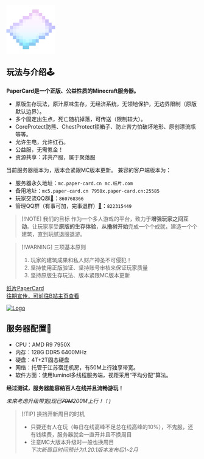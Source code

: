 ![](/picture/papercard.png)
## 玩法与介绍🕹️
**PaperCard是一个正版、公益性质的Minecraft服务器。**
- 原版生存玩法，原汁原味生存，无经济系统，无领地保护，无边界限制（原版默认边界）。
- 多个固定出生点，死亡随机掉落，可传送（限制较大）。
- CoreProtect防熊、ChestProtect锁箱子、防止苦力怕破坏地形、原创漂流瓶等等。
- 允许生电，允许红石。
- 公益服，无需氪金！
- 资源共享：非共产服，属于聚落服

当前服务器版本为<Badge type="tip" text="1.20.4" />，版本会紧跟MC版本更新。
兼容的客户端版本为：<Badge type="warning" text="1.20.X" />

- 服务器永久地址：`mc.paper-card.cn`&nbsp;&nbsp;`mc.纸片.com`
- 备用地址：`mc5.paper-card.cn`&nbsp;&nbsp;`7950x.paper-card.cn:25585`
- 玩家交流QQ群[💬](https://qm.qq.com/q/h4bhuLRoDC)：`860768366`
- 管理QQ群（有事可加，完事退群）[💬](https://qm.qq.com/q/300XJBnrXO)：`822315449`

> [!NOTE] 我们的目标
> 作为一个多人游戏的平台，致力于**增强玩家之间互动**。让玩家享受**原版的生存体验**，**从撸树开始**完成一个个成就，建造一个个建筑，直到玩腻退服退游。

> [!WARNING] 三项基本原则
> 1. 玩家的建筑成果和私人财产神圣不可侵犯！
> 2. 坚持使用正版验证、坚持账号审核来保证玩家质量
> 3. 坚持原版生存玩法、版本紧跟MC版本更新

<div class="linkcardbili">
  <a href="https://space.bilibili.com/391939252" target="_blank">
    <p class="description">纸片PaperCard<br><span>往期宣传，可前往B站主页查看</span></p>
    <div class="logo">
        <img alt="Logo" width="70px" height="70px" src="/picture/blil.webp" />
    </div>
  </a>
</div>

## 服务器配置🚀
- CPU：AMD R9 7950X
- 内存：128G DDR5 6400MHz
- 硬盘：4T+2T固态硬盘
- 网络：托管于江苏宿迁机房，有50M上行独享带宽。 
- 软件方面：使用luminol多线程服务端，视距采用“平均分配”算法。

**经过测试，服务器能容纳百人在线并且流畅游玩！**

*未来考虑升级带宽(现已~~70M~~200M上行！！)*

> [!TIP] 换挡开新周目的时机
> - 只要还有人在玩（每日在线高峰不足总在线高峰的10%），不鬼服，还有钱续费，服务器就会一直开并且不换周目
> - 注意MC大版本升级时一般也换周目  
> *下次新周目时间预计为1.20.1版本发布后1~2月*